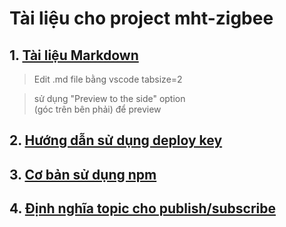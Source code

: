 # Tài liệu cho project mht-zigbee

## 1. [Tài liệu Markdown](https://guides.github.com/features/mastering-markdown)
  > Edit .md file bằng vscode tabsize=2

  > sử dụng "Preview to the side" option\
  (góc trên bên phải) để preview
## 2. [Hướng dẫn sử dụng deploy key](github.md)
## 3. [Cơ bản sử dụng npm](npm.md)
## 4. [Định nghĩa topic cho publish/subscribe](pubsub.md)
